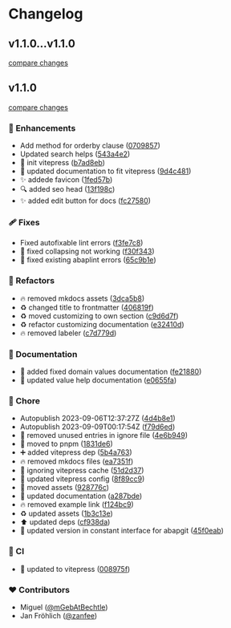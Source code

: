 # Changelog


## v1.1.0...v1.1.0

[compare changes](https://github.com/miggi92/odata-fw/compare/v1.1.0...v1.1.0)

## v1.1.0

[compare changes](https://github.com/miggi92/odata-fw/compare/v1.0.1...v1.1.0)

### 🚀 Enhancements

- Add method for orderby clause ([0709857](https://github.com/miggi92/odata-fw/commit/0709857))
- Updated search helps ([543a4e2](https://github.com/miggi92/odata-fw/commit/543a4e2))
- 🎉  init vitepress ([b7ad8eb](https://github.com/miggi92/odata-fw/commit/b7ad8eb))
- 📝  updated documentation to fit vitepress ([9d4c481](https://github.com/miggi92/odata-fw/commit/9d4c481))
- ✨  addede favicon ([1fed57b](https://github.com/miggi92/odata-fw/commit/1fed57b))
- 🔍️  added seo head ([13f198c](https://github.com/miggi92/odata-fw/commit/13f198c))
- ✨  added edit button for docs ([fc27580](https://github.com/miggi92/odata-fw/commit/fc27580))

### 🩹 Fixes

- Fixed autofixable lint errors ([f3fe7c8](https://github.com/miggi92/odata-fw/commit/f3fe7c8))
- 🐛  fixed collapsing not working ([f30f343](https://github.com/miggi92/odata-fw/commit/f30f343))
- 🚨  fixed existing abaplint errors ([65c9b1e](https://github.com/miggi92/odata-fw/commit/65c9b1e))

### 💅 Refactors

- 🔥  removed mkdocs assets ([3dca5b8](https://github.com/miggi92/odata-fw/commit/3dca5b8))
- ♻️  changed title to frontmatter ([406819f](https://github.com/miggi92/odata-fw/commit/406819f))
- ♻️  moved customizing to own section ([c9d6d7f](https://github.com/miggi92/odata-fw/commit/c9d6d7f))
- ♻️  refactor customizing documentation ([e32410d](https://github.com/miggi92/odata-fw/commit/e32410d))
- 🔥  removed labeler ([c7d779d](https://github.com/miggi92/odata-fw/commit/c7d779d))

### 📖 Documentation

- 📝  added fixed domain values documentation ([fe21880](https://github.com/miggi92/odata-fw/commit/fe21880))
- 📝  updated value help documentation ([e0655fa](https://github.com/miggi92/odata-fw/commit/e0655fa))

### 🏡 Chore

- Autopublish 2023-09-06T12:37:27Z ([4d4b8e1](https://github.com/miggi92/odata-fw/commit/4d4b8e1))
- Autopublish 2023-09-09T00:17:54Z ([f79d6ed](https://github.com/miggi92/odata-fw/commit/f79d6ed))
- 🙈  removed unused entries in ignore file ([4e6b949](https://github.com/miggi92/odata-fw/commit/4e6b949))
- 🔧  moved to pnpm ([1831de6](https://github.com/miggi92/odata-fw/commit/1831de6))
- ➕  added vitepress dep ([5b4a763](https://github.com/miggi92/odata-fw/commit/5b4a763))
- 🔥  removed mkdocs files ([ea7351f](https://github.com/miggi92/odata-fw/commit/ea7351f))
- 🙈  ignoring vitepress cache ([51d2d37](https://github.com/miggi92/odata-fw/commit/51d2d37))
- 🔧  updated vitepress config ([8f89cc9](https://github.com/miggi92/odata-fw/commit/8f89cc9))
- 🍱  moved assets ([928776c](https://github.com/miggi92/odata-fw/commit/928776c))
- 📝  updated documentation ([a287bde](https://github.com/miggi92/odata-fw/commit/a287bde))
- 🔥  removed example link ([f124bc9](https://github.com/miggi92/odata-fw/commit/f124bc9))
- ♻️  updated assets ([1b3c13e](https://github.com/miggi92/odata-fw/commit/1b3c13e))
- ⬆️  updated deps ([cf938da](https://github.com/miggi92/odata-fw/commit/cf938da))
- 🔖  updated version in constant interface for abapgit ([45f0eab](https://github.com/miggi92/odata-fw/commit/45f0eab))

### 🤖 CI

- 👷  updated to vitepress ([008975f](https://github.com/miggi92/odata-fw/commit/008975f))

### ❤️ Contributors

- Miguel ([@mGebAtBechtle](http://github.com/mGebAtBechtle))
- Jan Fröhlich ([@zanfee](http://github.com/zanfee))

